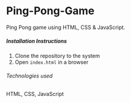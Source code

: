﻿# Ping-Pong-Game
Ping Pong game using HTML, CSS & JavaScript.

##### Installation Instructions
1. Clone the repository to the system
2. Open `index.html` in a browser

###### Technologies used
HTML, CSS, JavaScript

